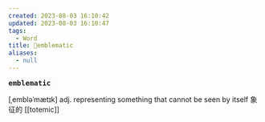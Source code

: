 ```yaml
---
created: 2023-08-03 16:10:42
updated: 2023-08-03 16:10:47
tags:
  - Word
title: 📖emblematic
aliases:
  - null
---
```


<pre><strong>emblematic</strong></pre>
[ˌembləˈmætɪk]
adj. representing something that cannot be seen by itself 象征的
[[totemic]]
